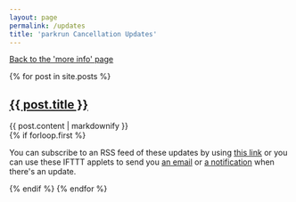 ```yaml
---
layout: page
permalink: /updates
title: 'parkrun Cancellation Updates'
---
```


[Back to the 'more info' page](/more)
<div class="posts">
{% for post in site.posts %}
<article class="post">
<a href="{{ post.url }}"><h2>{{ post.title }}</h2></a>
{{ post.content | markdownify }}
</article>
{% if forloop.first %}
<div style="padding-bottom: 0" class="post">
<p>You can subscribe to an RSS feed of these updates by using <a href="/feed.xml">this link</a> or you can use these IFTTT applets to send you <a href="https://ifttt.com/applets/bbtnkTzV-email-parkrun-cancellations-updates">an email</a> or <a href="https://ifttt.com/applets/nCmTgRLc-parkrun-cancellations-notifier">a notification</a> when there's an update.</p>
</div>
{% endif %}
{% endfor %}
</div>
